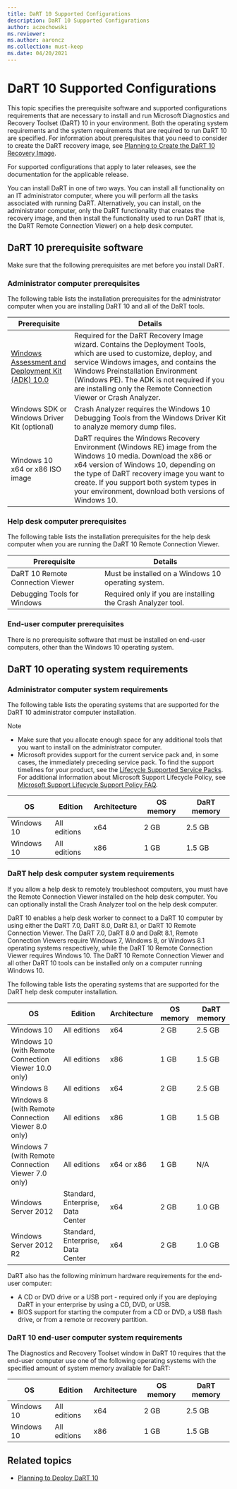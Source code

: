 ```yaml
---
title: DaRT 10 Supported Configurations
description: DaRT 10 Supported Configurations
author: aczechowski
ms.reviewer:
ms.author: aaroncz
ms.collection: must-keep
ms.date: 04/20/2021
---
```


# DaRT 10 Supported Configurations

This topic specifies the prerequisite software and supported configurations requirements that are necessary to install and run Microsoft Diagnostics and Recovery Toolset (DaRT) 10 in your environment. Both the operating system requirements and the system requirements that are required to run DaRT 10 are specified. For information about prerequisites that you need to consider to create the DaRT recovery image, see [Planning to Create the DaRT 10 Recovery Image](planning-to-create-the-dart-10-recovery-image.md).

For supported configurations that apply to later releases, see the documentation for the applicable release.

You can install DaRT in one of two ways. You can install all functionality on an IT administrator computer, where you will perform all the tasks associated with running DaRT. Alternatively, you can install, on the administrator computer, only the DaRT functionality that creates the recovery image, and then install the functionality used to run DaRT (that is, the DaRT Remote Connection Viewer) on a help desk computer.

## DaRT 10 prerequisite software

Make sure that the following prerequisites are met before you install DaRT.

### Administrator computer prerequisites

The following table lists the installation prerequisites for the administrator computer when you are installing DaRT 10 and all of the DaRT tools.

| Prerequisite | Details |
|--|--|
| [Windows Assessment and Deployment Kit (ADK) 10.0](/windows-hardware/get-started/adk-install) | Required for the DaRT Recovery Image wizard. Contains the Deployment Tools, which are used to customize, deploy, and service Windows images, and contains the Windows Preinstallation Environment (Windows PE). The ADK is not required if you are installing only the Remote Connection Viewer or Crash Analyzer. |
| Windows SDK or Windows Driver Kit (optional) | Crash Analyzer requires the Windows 10 Debugging Tools from the Windows Driver Kit to analyze memory dump files. |
| Windows 10 x64 or x86 ISO image | DaRT requires the Windows Recovery Environment (Windows RE) image from the Windows 10 media. Download the x86 or x64 version of Windows 10, depending on the type of DaRT recovery image you want to create. If you support both system types in your environment, download both versions of Windows 10. |

### Help desk computer prerequisites

The following table lists the installation prerequisites for the help desk computer when you are running the DaRT 10 Remote Connection Viewer.

| Prerequisite | Details |
|--|--|
| DaRT 10 Remote Connection Viewer | Must be installed on a Windows 10 operating system. |
| Debugging Tools for Windows | Required only if you are installing the Crash Analyzer tool. |

### End-user computer prerequisites

There is no prerequisite software that must be installed on end-user computers, other than the Windows 10 operating system.

## DaRT 10 operating system requirements

### Administrator computer system requirements

The following table lists the operating systems that are supported for the DaRT 10 administrator computer installation.

> [!NOTE]
>
> - Make sure that you allocate enough space for any additional tools that you want to install on the administrator computer.
> - Microsoft provides support for the current service pack and, in some cases, the immediately preceding service pack. To find the support timelines for your product, see the [Lifecycle Supported Service Packs](https://go.microsoft.com/fwlink/p/?LinkId=31975). For additional information about Microsoft Support Lifecycle Policy, see [Microsoft Support Lifecycle Support Policy FAQ](https://go.microsoft.com/fwlink/p/?LinkId=31976).

| OS | Edition | Architecture | OS memory | DaRT memory |
|--|--|--|--|--|
| Windows 10 | All editions | x64 | 2 GB | 2.5 GB |
| Windows 10 | All editions | x86 | 1 GB | 1.5 GB |

### DaRT help desk computer system requirements

If you allow a help desk to remotely troubleshoot computers, you must have the Remote Connection Viewer installed on the help desk computer. You can optionally install the Crash Analyzer tool on the help desk computer.

DaRT 10 enables a help desk worker to connect to a DaRT 10 computer by using either the DaRT 7.0, DaRT 8.0, DaRt 8.1, or DaRT 10 Remote Connection Viewer. The DaRT 7.0, DaRT 8.0 and DaRt 8.1, Remote Connection Viewers require Windows 7, Windows 8, or Windows 8.1 operating systems respectively, while the DaRT 10 Remote Connection Viewer requires Windows 10. The DaRT 10 Remote Connection Viewer and all other DaRT 10 tools can be installed only on a computer running Windows 10.

The following table lists the operating systems that are supported for the DaRT help desk computer installation.

| OS | Edition | Architecture | OS memory | DaRT memory |
|--|--|--|--|--|
| Windows 10 | All editions | x64 | 2 GB | 2.5 GB |
| Windows 10 (with Remote Connection Viewer 10.0 only) | All editions | x86 | 1 GB | 1.5 GB |
| Windows 8 | All editions | x64 | 2 GB | 2.5 GB |
| Windows 8 (with Remote Connection Viewer 8.0 only) | All editions | x86 | 1 GB | 1.5 GB |
| Windows 7 (with Remote Connection Viewer 7.0 only) | All editions | x64 or x86 | 1 GB | N/A |
| Windows Server 2012 | Standard, Enterprise, Data Center | x64 | 2 GB | 1.0 GB |
| Windows Server 2012 R2 | Standard, Enterprise, Data Center | x64 | 2 GB | 1.0 GB |

DaRT also has the following minimum hardware requirements for the end-user computer:

- A CD or DVD drive or a USB port - required only if you are deploying DaRT in your enterprise by using a CD, DVD, or USB.
- BIOS support for starting the computer from a CD or DVD, a USB flash drive, or from a remote or recovery partition.

### DaRT 10 end-user computer system requirements

The Diagnostics and Recovery Toolset window in DaRT 10 requires that the end-user computer use one of the following operating systems with the specified amount of system memory available for DaRT:

| OS | Edition | Architecture | OS memory | DaRT memory |
|--|--|--|--|--|
| Windows 10 | All editions | x64 | 2 GB | 2.5 GB |
| Windows 10 | All editions | x86 | 1 GB | 1.5 GB |

## Related topics

- [Planning to Deploy DaRT 10](planning-to-deploy-dart-10.md)
